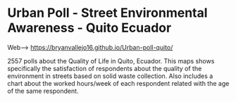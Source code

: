 # Urban Poll - Street Environmental Awareness - Quito Ecuador

Web--> https://bryanvallejo16.github.io/Urban-poll-quito/ 

2557 polls about the Quality of Life in Quito, Ecuador. This maps shows specifically the satisfaction of respondents about the quality of the environment in streets based on solid waste collection. Also includes a chart about the worked hours/week of each respondent related with the age of the same respondent.
